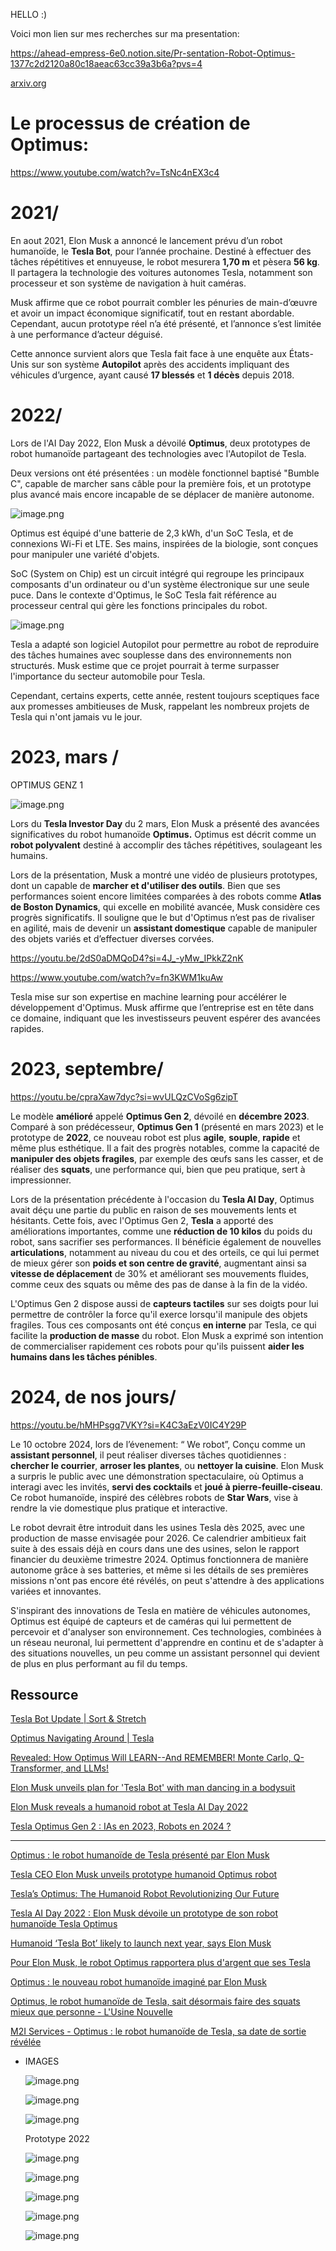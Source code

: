 HELLO :)

Voici mon lien sur mes recherches sur ma presentation:

https://ahead-empress-6e0.notion.site/Pr-sentation-Robot-Optimus-1377c2d2120a80c18aeac63cc39a3b6a?pvs=4

[arxiv.org](https://arxiv.org/pdf/2304.04949)

# Le processus de création de Optimus:

https://www.youtube.com/watch?v=TsNc4nEX3c4

# 2021/

En aout 2021,  Elon Musk a annoncé le lancement prévu d’un robot humanoïde, le **Tesla Bot**, pour l’année prochaine. Destiné à effectuer des tâches répétitives et ennuyeuse, le robot mesurera **1,70 m** et pèsera **56 kg**. Il partagera la technologie des voitures autonomes Tesla, notamment son processeur et son système de navigation à huit caméras.

Musk affirme que ce robot pourrait combler les pénuries de main-d’œuvre et avoir un impact économique significatif, tout en restant abordable. Cependant, aucun prototype réel n’a été présenté, et l’annonce s’est limitée à une performance d’acteur déguisé.

Cette annonce survient alors que Tesla fait face à une enquête aux États-Unis sur son système **Autopilot** après des accidents impliquant des véhicules d’urgence, ayant causé **17 blessés** et **1 décès** depuis 2018.

# 2022/

Lors de l'AI Day 2022, Elon Musk a dévoilé **Optimus**, deux prototypes de robot humanoïde partageant des technologies avec l'Autopilot de Tesla. 

Deux versions ont été présentées : un modèle fonctionnel baptisé "Bumble C", capable de marcher sans câble pour la première fois, et un prototype plus avancé mais encore incapable de se déplacer de manière autonome.

![image.png](https://prod-files-secure.s3.us-west-2.amazonaws.com/e664d7e9-cc57-4da5-9636-c81f7bfdfda9/96c74bc2-4f51-4de7-bc31-3ecb9b8a5c0d/image.png)

Optimus est équipé d'une batterie de 2,3 kWh, d'un SoC Tesla, et de connexions Wi-Fi et LTE. Ses mains, inspirées de la biologie, sont conçues pour manipuler une variété d'objets.

SoC (System on Chip) est un circuit intégré qui regroupe les principaux composants d'un ordinateur ou d'un système électronique sur une seule puce. Dans le contexte d'Optimus, le SoC Tesla fait référence au processeur central qui gère les fonctions principales du robot.

![image.png](https://prod-files-secure.s3.us-west-2.amazonaws.com/e664d7e9-cc57-4da5-9636-c81f7bfdfda9/7d0ced1d-fdba-4ac2-9522-9db1f14cf176/image.png)

Tesla a adapté son logiciel Autopilot pour permettre au robot de reproduire des tâches humaines avec souplesse dans des environnements non structurés. Musk estime que ce projet pourrait à terme surpasser l'importance du secteur automobile pour Tesla.

Cependant, certains experts, cette année, restent toujours sceptiques face aux promesses ambitieuses de Musk, rappelant les nombreux projets de Tesla qui n'ont jamais vu le jour.

# 2023, mars /

OPTIMUS GENZ 1

![image.png](https://prod-files-secure.s3.us-west-2.amazonaws.com/e664d7e9-cc57-4da5-9636-c81f7bfdfda9/9f63cdb6-8642-413c-9665-cb1949c52b7d/image.png)

Lors du **Tesla Investor Day** du 2 mars, Elon Musk a présenté des avancées significatives du robot humanoïde **Optimus.**  Optimus est décrit comme un **robot polyvalent** destiné à accomplir des tâches répétitives, soulageant les humains.

Lors de la présentation, Musk a montré une vidéo de plusieurs prototypes, dont un capable de **marcher et d'utiliser des outils**. Bien que ses performances soient encore limitées comparées à des robots comme **Atlas de Boston Dynamics**, qui excelle en mobilité avancée, Musk considère ces progrès significatifs. Il souligne que le but d'Optimus n’est pas de rivaliser en agilité, mais de devenir un **assistant domestique** capable de manipuler des objets variés et d’effectuer diverses corvées.

https://youtu.be/2dS0aDMQoD4?si=4J_-yMw_IPkkZ2nK

https://www.youtube.com/watch?v=fn3KWM1kuAw

Tesla mise sur son expertise en machine learning pour accélérer le développement d'Optimus. Musk affirme que l’entreprise est en tête dans ce domaine, indiquant que les investisseurs peuvent espérer des avancées rapides.

# 2023, septembre/

https://youtu.be/cpraXaw7dyc?si=wvULQzCVoSg6zipT

Le modèle **amélioré** appelé **Optimus Gen 2**, dévoilé en **décembre 2023**. Comparé à son prédécesseur, **Optimus Gen 1** (présenté en mars 2023) et le prototype de **2022**, ce nouveau robot est plus **agile**, **souple**, **rapide** et même plus esthétique. Il a fait des progrès notables, comme la capacité de **manipuler des objets fragiles**, par exemple des œufs sans les casser, et de réaliser des **squats**, une performance qui, bien que peu pratique, sert à impressionner.

Lors de la présentation précédente à l'occasion du **Tesla AI Day**, Optimus avait déçu une partie du public en raison de ses mouvements lents et hésitants. Cette fois, avec l'Optimus Gen 2, **Tesla** a apporté des améliorations importantes, comme une **réduction de 10 kilos** du poids du robot, sans sacrifier ses performances. Il bénéficie également de nouvelles **articulations**, notamment au niveau du cou et des orteils, ce qui lui permet de mieux gérer son **poids et son centre de gravité**, augmentant ainsi sa **vitesse de déplacement** de 30% et améliorant ses mouvements fluides, comme ceux des squats ou même des pas de danse à la fin de la vidéo.

L'Optimus Gen 2 dispose aussi de **capteurs tactiles** sur ses doigts pour lui permettre de contrôler la force qu'il exerce lorsqu'il manipule des objets fragiles. Tous ces composants ont été conçus **en interne** par Tesla, ce qui facilite la **production de masse** du robot. Elon Musk a exprimé son intention de commercialiser rapidement ces robots pour qu'ils puissent **aider les humains dans les tâches pénibles**.

# 2024, de nos jours/

https://youtu.be/hMHPsgq7VKY?si=K4C3aEzV0IC4Y29P

Le 10 octobre 2024, lors de l’évenement: “ We robot”, 
Conçu comme un **assistant personnel**, il peut réaliser diverses tâches quotidiennes : **chercher le courrier**, **arroser les plantes**, ou **nettoyer la cuisine**. Elon Musk a surpris le public avec une démonstration spectaculaire, où Optimus a interagi avec les invités, **servi des cocktails** et **joué à pierre-feuille-ciseau**. Ce robot humanoïde, inspiré des célèbres robots de **Star Wars**, vise à rendre la vie domestique plus pratique et interactive.

Le robot devrait être introduit dans les usines Tesla dès 2025, avec une production de masse envisagée pour 2026. Ce calendrier ambitieux fait suite à des essais déjà en cours dans une des usines, selon le rapport financier du deuxième trimestre 2024. Optimus fonctionnera de manière autonome grâce à ses batteries, et même si les détails de ses premières missions n'ont pas encore été révélés, on peut s'attendre à des applications variées et innovantes.

S'inspirant des innovations de Tesla en matière de véhicules autonomes, Optimus est équipé de capteurs et de caméras qui lui permettent de percevoir et d'analyser son environnement. Ces technologies, combinées à un réseau neuronal, lui permettent d'apprendre en continu et de s'adapter à des situations nouvelles, un peu comme un assistant personnel qui devient de plus en plus performant au fil du temps.

## Ressource

[Tesla Bot Update | Sort & Stretch](https://youtu.be/D2vj0WcvH5c?si=LFtN1irYIg5kNjKp)

[Optimus Navigating Around | Tesla](https://youtu.be/DrNcXgoFv20?si=9vWL5lBQfKFfdS85)

[Revealed: How Optimus Will LEARN--And REMEMBER! Monte Carlo, Q-Transformer, and LLMs!](https://youtu.be/r4-7dpgEoJ8?si=8EgR1KuW9EmGKblY)

[Elon Musk unveils plan for 'Tesla Bot' with man dancing in a bodysuit](https://youtu.be/TsNc4nEX3c4?si=psPT8OzDKHl-qYCF)

[Elon Musk reveals a humanoid robot at Tesla AI Day 2022](https://youtu.be/UXHoWNfjJYM?si=IASl6SlwmVQ2O6UB)

[Tesla Optimus Gen 2 : IAs en 2023, Robots en 2024 ?](https://youtu.be/3igs8vFjhcI?si=b1DZdjzyxga8Zff2)

---

[Optimus : le robot humanoïde de Tesla présenté par Elon Musk](https://www.rtl.fr/actu/sciences-tech/optimus-ce-que-l-on-sait-sur-le-robot-humanoide-de-tesla-presente-par-elon-musk-7900427864)

[Tesla CEO Elon Musk unveils prototype humanoid Optimus robot](https://www.theverge.com/2022/9/30/23374729/tesla-bot-ai-day-robot-elon-musk-prototype-optimus-humanoid)

[Tesla’s Optimus: The Humanoid Robot Revolutionizing Our Future](https://medium.com/flamma-saga/teslas-optimus-the-humanoid-robot-revolutionizing-our-future-704d03be8965)

[Tesla AI Day 2022 : Elon Musk dévoile un prototype de son robot humanoïde Tesla Optimus](https://www.briefstory.io/posts/tesla-ai-day-2022-elon-musk-devoile-un-prototype-de-son-robot-humanoide-tesla-optimus)

[Humanoid ‘Tesla Bot’ likely to launch next year, says Elon Musk](https://www.theguardian.com/technology/2021/aug/20/humanoid-tesla-bot-likely-to-launch-next-year-says-elon-musk)

[Pour Elon Musk, le robot Optimus rapportera plus d'argent que ses Tesla](https://www.journaldugeek.com/2023/03/04/pour-elon-musk-le-robot-de-tesla-rapportera-plus-que-les-voitures/)

[Optimus : le nouveau robot humanoïde imaginé par Elon Musk](https://dai.ly/x8e4bca)

[Optimus, le robot humanoïde de Tesla, sait désormais faire des squats mieux que personne - L'Usine Nouvelle](https://www.usinenouvelle.com/article/optimus-le-robot-humanoide-de-tesla-sait-desormais-faire-des-squats-mieux-que-personne.N2205077)

[M2I Services - Optimus : le robot humanoïde de Tesla, sa date de sortie révélée](https://www.m2i-services.com/index.php/fr/actualites/optimus-le-robot-humanoide-de-tesla-sa-date-de-sortie-revelee)

- IMAGES
    
    ![image.png](https://prod-files-secure.s3.us-west-2.amazonaws.com/e664d7e9-cc57-4da5-9636-c81f7bfdfda9/da620cb6-4f71-4c36-93e3-5c35751196c6/image.png)
    
    ![image.png](https://prod-files-secure.s3.us-west-2.amazonaws.com/e664d7e9-cc57-4da5-9636-c81f7bfdfda9/4961cc94-03ce-4605-bace-58595805c1de/image.png)
    
    ![image.png](https://prod-files-secure.s3.us-west-2.amazonaws.com/e664d7e9-cc57-4da5-9636-c81f7bfdfda9/dba80872-e567-4f49-891f-c1e026ab6ae0/image.png)
    
    Prototype 2022
    
    ![image.png](https://prod-files-secure.s3.us-west-2.amazonaws.com/e664d7e9-cc57-4da5-9636-c81f7bfdfda9/13166093-fdbf-444c-a21d-361c4564615f/image.png)
    
    ![image.png](https://prod-files-secure.s3.us-west-2.amazonaws.com/e664d7e9-cc57-4da5-9636-c81f7bfdfda9/edf87e04-5556-42b2-82c2-808caeea07dd/image.png)
    
    ![image.png](https://prod-files-secure.s3.us-west-2.amazonaws.com/e664d7e9-cc57-4da5-9636-c81f7bfdfda9/25965b98-53d7-4b0d-b89e-412fd6ec679e/image.png)
    
    ![image.png](https://prod-files-secure.s3.us-west-2.amazonaws.com/e664d7e9-cc57-4da5-9636-c81f7bfdfda9/529e5106-92b8-430f-8e3e-a57203ef97a7/image.png)
    
    ![image.png](https://prod-files-secure.s3.us-west-2.amazonaws.com/e664d7e9-cc57-4da5-9636-c81f7bfdfda9/6059992e-8441-4f98-a8a0-c7254d0c92de/image.png)
